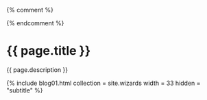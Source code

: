 {% comment %}
<!--
    v1.00 _includes/pages/wizards.html
    
# TODO Comment
                  
-->
{% endcomment %}

# {{ page.title }}

{{ page.description }}

{% include blog01.html  collection = site.wizards width = 33  hidden = "subtitle" %}